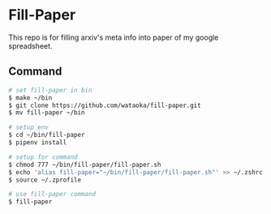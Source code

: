 # Fill-Paper
This repo is for filling arxiv's meta info into paper of my google spreadsheet.

## Command

```bash
# set fill-paper in bin
$ make ~/bin
$ git clone https://github.com/wataoka/fill-paper.git
$ mv fill-paper ~/bin

# setup env
$ cd ~/bin/fill-paper
$ pipenv install

# setup for command
$ chmod 777 ~/bin/fill-paper/fill-paper.sh
$ echo 'alias fill-paper="~/bin/fill-paper/fill-paper.sh"' >> ~/.zshrc
$ source ~/.zprofile

# use fill-paper command
$ fill-paper
```